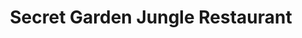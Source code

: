 ---
layout: default
title: "Secret Garden Jungle Restaurant"
categories: Bars
rating: "$$"
description: "Unique restaurant set in a jungle setting with free use of their pool. Try their coffee wrapped steak"
---
